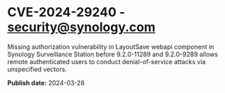 # CVE-2024-29240 - security@synology.com

Missing authorization vulnerability in LayoutSave webapi component in Synology Surveillance Station before 9.2.0-11289 and 9.2.0-9289 allows remote authenticated users to conduct denial-of-service attacks via unspecified vectors.

**Publish date:** 2024-03-28
